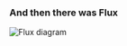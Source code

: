 ### And then there was Flux

<img src="/images/flux-arch.png" alt="Flux diagram" style="border: none;" />